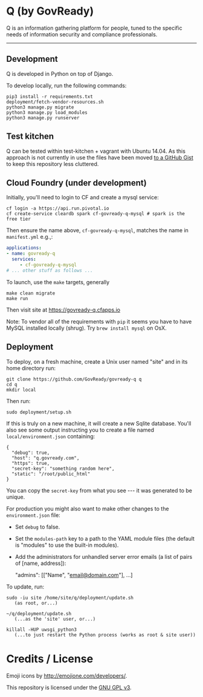 # Q (by GovReady)

Q is an information gathering platform for people, tuned to the specific needs of information security and compliance professionals.

---

## Development

Q is developed in Python on top of Django.

To develop locally, run the following commands:

	pip3 install -r requirements.txt
	deployment/fetch-vendor-resources.sh
	python3 manage.py migrate
	python3 manage.py load_modules
	python3 manage.py runserver

## Test kitchen

Q can be tested within test-kitchen + vagrant with Ubuntu 14.04. As this approach is not currently in use the files have been moved [to a GitHub Gist](https://gist.github.com/pburkholder/bee382bb366346ae5a5cba7286e68e11) to keep this repository less cluttered.

## Cloud Foundry (under development)

Initially, you'll need to login to CF and create a mysql service:

```
cf login -a https://api.run.pivotal.io
cf create-service cleardb spark cf-govready-q-mysql # spark is the free tier
```

Then ensure the name above, `cf-govready-q-mysql`, matches the name in `manifest.yml` e.g.,:

```yaml
applications:
- name: govready-q
  services:
     - cf-govready-q-mysql
# ... other stuff as follows ...
```

To launch, use the `make` targets, generally

```
make clean migrate
make run
```

Then visit site at https://govready-q.cfapps.io

Note: To vendor all of the requirements with `pip` it seems you have to have MySQL installed locally (shrug). Try `brew install mysql` on OsX. 

## Deployment

To deploy, on a fresh machine, create a Unix user named "site" and in its home directory run:

	git clone https://github.com/GovReady/govready-q q
	cd q
	mkdir local

Then run:

	sudo deployment/setup.sh

If this is truly on a new machine, it will create a new Sqlite database. You'll also see some output instructing you to create a file named `local/environment.json` containing:

	{
	  "debug": true,
	  "host": "q.govready.com",
	  "https": true,
	  "secret-key": "something random here",
	  "static": "/root/public_html"
	}

You can copy the `secret-key` from what you see --- it was generated to be unique.

For production you might also want to make other changes to the `environment.json` file:

* Set `debug` to false.
* Set the `modules-path` key to a path to the YAML module files (the default is "modules" to use the built-in modules).
* Add the administrators for unhandled server error emails (a list of pairs of [name, address]):

	"admins": [["Name", "email@domain.com"], ...]

To update, run:

	sudo -iu site /home/site/q/deployment/update.sh
	   (as root, or...)

	~/q/deployment/update.sh
	   (...as the 'site' user, or...)

	killall -HUP uwsgi_python3
	   (...to just restart the Python process (works as root & site user))

# Credits / License

Emoji icons by http://emojione.com/developers/.

This repository is licensed under the [GNU GPL v3](LICENSE.md).
